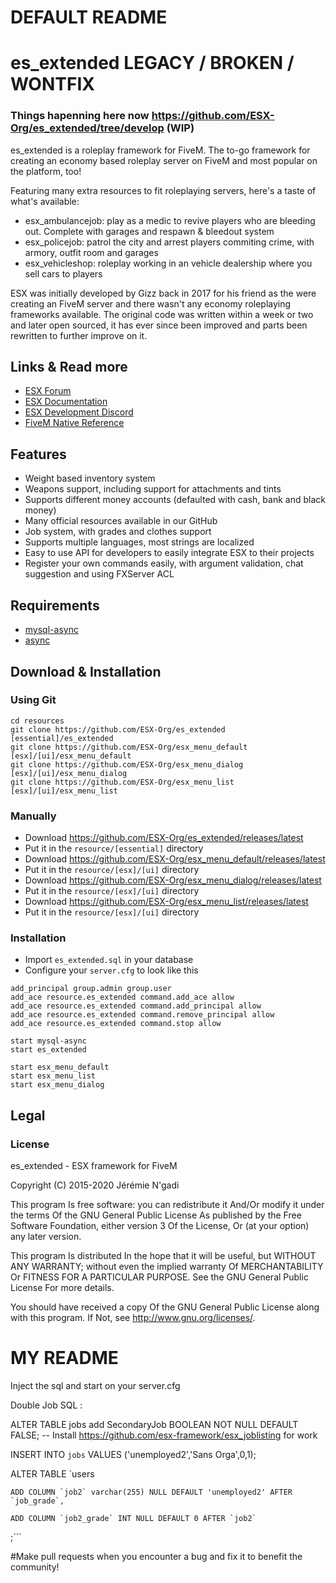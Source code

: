 # DEFAULT README

# es_extended LEGACY / BROKEN / WONTFIX

### Things hapenning here now https://github.com/ESX-Org/es_extended/tree/develop (WIP)

es_extended is a roleplay framework for FiveM. The to-go framework for creating an economy based roleplay server on FiveM and most popular on the platform, too!

Featuring many extra resources to fit roleplaying servers, here's a taste of what's available:

- esx_ambulancejob: play as a medic to revive players who are bleeding out. Complete with garages and respawn & bleedout system
- esx_policejob: patrol the city and arrest players commiting crime, with armory, outfit room and garages
- esx_vehicleshop: roleplay working in an vehicle dealership where you sell cars to players

ESX was initially developed by Gizz back in 2017 for his friend as the were creating an FiveM server and there wasn't any economy roleplaying frameworks available. The original code was written within a week or two and later open sourced, it has ever since been improved and parts been rewritten to further improve on it.

## Links & Read more

- [ESX Forum](https://forum.esx-framework.org/)
- [ESX Documentation](https://wiki.esx-framework.org/)
- [ESX Development Discord](https://discord.me/esx)
- [FiveM Native Reference](https://runtime.fivem.net/doc/reference.html)

## Features

- Weight based inventory system
- Weapons support, including support for attachments and tints
- Supports different money accounts (defaulted with cash, bank and black money)
- Many official resources available in our GitHub
- Job system, with grades and clothes support
- Supports multiple languages, most strings are localized
- Easy to use API for developers to easily integrate ESX to their projects
- Register your own commands easily, with argument validation, chat suggestion and using FXServer ACL

## Requirements

- [mysql-async](https://github.com/brouznouf/fivem-mysql-async)
- [async](https://github.com/ESX-Org/async)


## Download & Installation


### Using Git

```
cd resources
git clone https://github.com/ESX-Org/es_extended [essential]/es_extended
git clone https://github.com/ESX-Org/esx_menu_default [esx]/[ui]/esx_menu_default
git clone https://github.com/ESX-Org/esx_menu_dialog [esx]/[ui]/esx_menu_dialog
git clone https://github.com/ESX-Org/esx_menu_list [esx]/[ui]/esx_menu_list
```

### Manually

- Download https://github.com/ESX-Org/es_extended/releases/latest
- Put it in the `resource/[essential]` directory
- Download https://github.com/ESX-Org/esx_menu_default/releases/latest
- Put it in the `resource/[esx]/[ui]` directory
- Download https://github.com/ESX-Org/esx_menu_dialog/releases/latest
- Put it in the `resource/[esx]/[ui]` directory
- Download https://github.com/ESX-Org/esx_menu_list/releases/latest
- Put it in the `resource/[esx]/[ui]` directory

### Installation

- Import `es_extended.sql` in your database
- Configure your `server.cfg` to look like this

```
add_principal group.admin group.user
add_ace resource.es_extended command.add_ace allow
add_ace resource.es_extended command.add_principal allow
add_ace resource.es_extended command.remove_principal allow
add_ace resource.es_extended command.stop allow

start mysql-async
start es_extended

start esx_menu_default
start esx_menu_list
start esx_menu_dialog
```

## Legal

### License

es_extended - ESX framework for FiveM

Copyright (C) 2015-2020 Jérémie N'gadi

This program Is free software: you can redistribute it And/Or modify it under the terms Of the GNU General Public License As published by the Free Software Foundation, either version 3 Of the License, Or (at your option) any later version.

This program Is distributed In the hope that it will be useful, but WITHOUT ANY WARRANTY; without even the implied warranty Of MERCHANTABILITY Or FITNESS FOR A PARTICULAR PURPOSE. See the GNU General Public License For more details.

You should have received a copy Of the GNU General Public License along with this program. If Not, see http://www.gnu.org/licenses/.

# MY README

Inject the sql and start on your server.cfg

Double Job SQL : 


ALTER TABLE jobs add SecondaryJob BOOLEAN NOT NULL DEFAULT FALSE;
-- Install https://github.com/esx-framework/esx_joblisting for work

INSERT INTO `jobs` VALUES ('unemployed2','Sans Orga',0,1);






ALTER TABLE `users

	ADD COLUMN `job2` varchar(255) NULL DEFAULT 'unemployed2' AFTER `job_grade`,

	ADD COLUMN `job2_grade` INT NULL DEFAULT 0 AFTER `job2`

;```

#Make pull requests when you encounter a bug and fix it to benefit the community!
